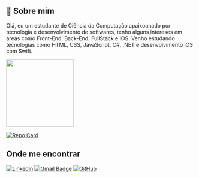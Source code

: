 ## 🚀 Sobre mim

Olá, eu um estudante de Ciência da Computação apaixoanado por tecnologia e desenvolvimento de softwares, tenho alguns intereses em areas como Front-End, Back-End, FullStack e iOS.
Venho estudando tecnologias como HTML, CSS, JavaScript, C#, .NET e desenvolvimento iOS com Swift.

<a href="https://github.com/assis04" title="Perfil do Iuri">
  <img height="180em" src="https://github-readme-stats.vercel.app/api?username=assis04&theme=dracula&show_icons=true" />
</a>

 [![Repo Card](https://github-readme-stats.vercel.app/api/pin/?username=assis04&repo=Site_One_Piece&bg_color=000&border_color=30A3DC&show_icons=true&icon_color=30A3DC&title_color=E94D5F&text_color=FFF)](https://github.com/assis04/Site_One_Piece)

## Onde me encontrar

[![Linkedin](https://img.shields.io/badge/-thiago-assis-da-silva-blue?style=flat-square&logo=Linkedin&logoColor=white&link=LINKEDIN)](https://www.linkedin.com/in/thiago-assis-da-silva-b52453216/)
[![Gmail Badge](https://img.shields.io/badge/-thiagoassis642@gmail.com-006bed?style=flat-square&logo=Gmail&logoColor=white&link=mailto:thiagoassis642@gmail.com)](mailto:thiagoassis642@gmail.com)
[![GitHub](https://img.shields.io/github/followers/iuricode?label=follow&style=social)](https://github.com/assis04)
